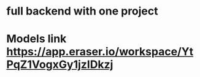 # full backend with one project

# Models link  https://app.eraser.io/workspace/YtPqZ1VogxGy1jzIDkzj